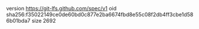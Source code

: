 version https://git-lfs.github.com/spec/v1
oid sha256:f35022149ce0de60bd0c877e2ba6674fbd8e55c08f2db4ff3cbe1d586b01bda7
size 2692
